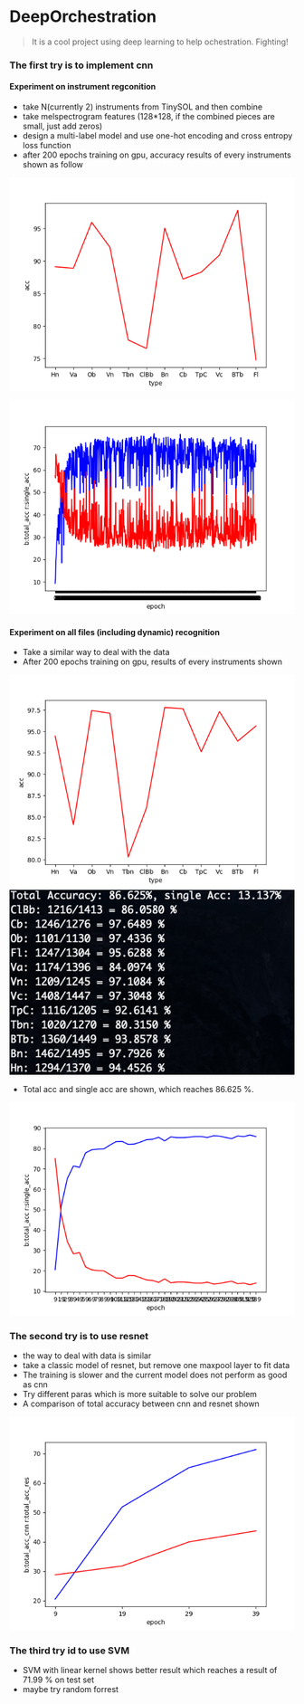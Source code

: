 # DeepOrchestration

> It is a cool project using deep learning to help ochestration. Fighting!


### The first try is to implement cnn
#### Experiment on instrument regconition 
- take N(currently 2) instruments from TinySOL and then combine 
- take melspectrogram features (128*128, if the combined pieces are small, just add zeros)
- design a multi-label model and use one-hot encoding and cross entropy loss function 
- after 200 epochs training on gpu, accuracy results of every instruments shown as follow

![inst](./specific_acc_inst.png) 

![inst_all](./acc_inst.png)

#### Experiment on all files (including dynamic) recognition
- Take a similar way to deal with the data
- After 200 epochs training on gpu, results of every instruments shown

![all](./specific_acc.png)
![data](./best.png)

- Total acc and single acc are shown, which reaches 86.625 %.

![all_all](./acc.png)

### The second try is to use resnet
- the way to deal with data is similar
- take a classic model of resnet, but remove one maxpool layer to fit data 
- The training is slower and the current model does not perform as good as cnn
- Try different paras which is more suitable to solve our problem
- A comparison of total accuracy between cnn and resnet shown

![comp](./acc_compare.png)

### The third try id to use SVM
- SVM with linear kernel shows better result which reaches a result of 71.99 % on test set
- maybe try random forrest 


